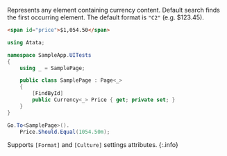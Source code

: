 Represents any element containing currency content. Default search finds the first occurring element. The default format is `"C2"` (e.g. $123.45).

```html
<span id="price">$1,054.50</span>
```
```cs
using Atata;

namespace SampleApp.UITests
{
    using _ = SamplePage;

    public class SamplePage : Page<_>
    {
        [FindById]
        public Currency<_> Price { get; private set; }
    }
}
```
```cs
Go.To<SamplePage>().
    Price.Should.Equal(1054.50m);
```

Supports `[Format]` and `[Culture]` settings attributes.
{:.info}